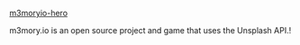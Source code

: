 [m3moryio-hero](https://github.com/user-attachments/assets/5e78eb1c-2f8e-4eaa-ba19-c7f0e38b9c85)

m3mory.io is an open source project and game that uses the Unsplash API.!
